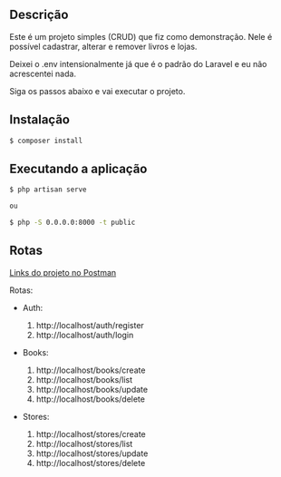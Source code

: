 
## Descrição

Este é um projeto simples (CRUD) que fiz como demonstração. Nele é possível cadastrar, alterar e remover livros e lojas.

Deixei o .env intensionalmente já que é o padrão do Laravel e eu não acrescentei nada.

Siga os passos abaixo e vai executar o projeto.

## Instalação

```bash
$ composer install
```

## Executando a aplicação

```bash
$ php artisan serve

ou

$ php -S 0.0.0.0:8000 -t public
```

## Rotas
[Links do projeto no Postman](https://api.postman.com/collections/17014709-98d4ded8-8dbe-44d2-b774-5c4f849c8bec?access_key=PMAT-01HXW176PVXXQ0PZ0Y1Y1TC5DR)


Rotas:

- Auth:
    1. http://localhost/auth/register
    2. http://localhost/auth/login

- Books:
    1. http://localhost/books/create
    2. http://localhost/books/list
    3. http://localhost/books/update
    4. http://localhost/books/delete

- Stores:
    1. http://localhost/stores/create
    2. http://localhost/stores/list
    3. http://localhost/stores/update
    4. http://localhost/stores/delete

